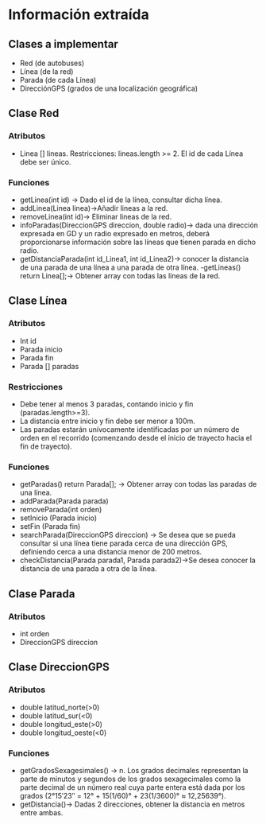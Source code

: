 # Información extraída

## Clases a implementar
- Red (de autobuses)
- Línea (de la red)
- Parada (de cada Línea)
- DirecciónGPS (grados de una localización geográfica)

## Clase Red
### Atributos
- Linea [] lineas. Restricciones: lineas.length >= 2. El id de cada Línea debe ser único.

### Funciones
- getLinea(int id) -> Dado el id de la línea, consultar dicha línea.
- addLinea(Linea linea)->Añadir lineas a la red.
- removeLinea(int id)-> Eliminar lineas de la red.
- infoParadas(DireccionGPS direccion, double radio)-> dada una dirección expresada en GD y un radio expresado en metros, deberá
proporcionarse información sobre las líneas que tienen parada en dicho radio.
- getDistanciaParada(int id_Linea1, int id_Linea2)-> conocer la distancia de una parada de una línea a una parada de otra línea.
-getLineas() return Linea[];-> Obtener array con todas las líneas de la red.

## Clase Línea
### Atributos
- Int id
- Parada inicio
- Parada fin
- Parada [] paradas

### Restricciones
- Debe tener al menos 3 paradas, contando inicio y fin (paradas.length>=3).
- La distancia entre inicio y fin debe ser menor a 100m.
- Las paradas estarán unívocamente identificadas por un número de orden en el recorrido (comenzando desde el inicio de trayecto hacia el fin de trayecto).

### Funciones
- getParadas() return Parada[]; -> Obtener array con todas las paradas de una línea.
- addParada(Parada parada)
- removeParada(int orden)
- setInicio (Parada inicio)
- setFin (Parada fin)
- searchParada(DireccionGPS direccion) -> Se desea que se pueda consultar si una línea tiene parada cerca de una dirección GPS, definiendo cerca a una distancia menor de 200 metros.
- checkDistancia(Parada parada1, Parada parada2)->Se desea conocer la distancia de una parada a otra de la línea.

## Clase Parada
### Atributos
- int orden
- DireccionGPS direccion

## Clase DireccionGPS
### Atributos
- double latitud_norte(>0)
- double latitud_sur(<0)
- double longitud_este(>0)
- double longitud_oeste(<0)

### Funciones
- getGradosSexagesimales() -> n. Los grados decimales representan la
parte de minutos y segundos de los grados sexagecimales como la parte decimal de un número real
cuya parte entera está dada por los grados (2°15′23″ = 12° + 15(1/60)° + 23(1/3600)° ≈ 12,25639°).
- getDistancia()-> Dadas 2 direcciones, obtener la distancia en metros entre ambas.
